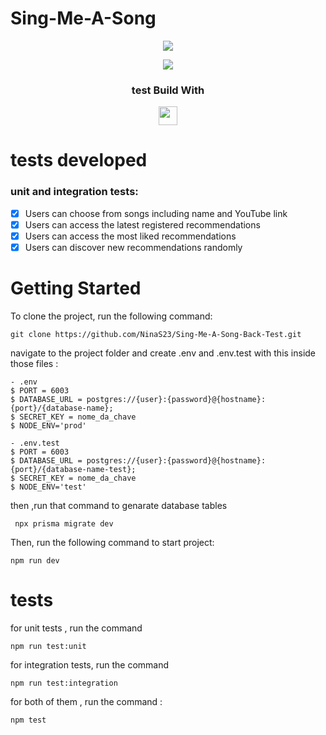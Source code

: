 
# Sing-Me-A-Song
<div align="center">
	<img src="https://emojipedia-us.s3.amazonaws.com/source/skype/289/musical-note_1f3b5.png">
</div>


<p align = "center">
   <img src="https://img.shields.io/badge/author-NinaS23-4dae71?style=flat-square" />
</p>


<div align="center">
  <h3>test Build With</h3>

<img src="https://img.shields.io/badge/Cypress-17202C?style=for-the-badge&logo=cypress&logoColor=white" height="30px"/>
  
</div>


#  tests developed 
  ### unit and integration tests:
- [x] Users can choose from songs including name and YouTube link
- [x] Users can access the latest registered recommendations
- [x] Users can access the most liked recommendations
- [x] Users can discover new recommendations randomly

<!-- Getting Started -->

# Getting Started

To clone the project, run the following command:

```git
git clone https://github.com/NinaS23/Sing-Me-A-Song-Back-Test.git
```

navigate to the project folder and create .env and .env.test with this inside those files :

```git
- .env
$ PORT = 6003
$ DATABASE_URL = postgres://{user}:{password}@{hostname}:{port}/{database-name};
$ SECRET_KEY = nome_da_chave
$ NODE_ENV='prod'
```

```git
- .env.test
$ PORT = 6003
$ DATABASE_URL = postgres://{user}:{password}@{hostname}:{port}/{database-name-test};
$ SECRET_KEY = nome_da_chave
$ NODE_ENV='test'
```
 then ,run that command to genarate database tables 
```git
 npx prisma migrate dev
```

Then, run the following command to start project:

```git
npm run dev 
```


# tests 

for unit tests , run the command 

```git
npm run test:unit
```
for integration tests, run the command 

```git
npm run test:integration
```
for both of them , run the command :
 ``` git
 npm test
 ```
